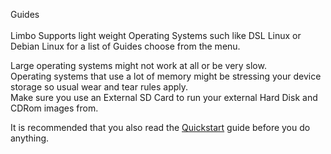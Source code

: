 Guides  
​  
​Limbo Supports light weight Operating Systems such like DSL Linux or Debian Linux for a list of Guides choose from the menu.  
  
Large operating systems might not work at all or be very slow.  
Operating systems that use a lot of memory might be stressing your device storage so usual wear and tear rules apply.  
Make sure you use an External SD Card to run your external Hard Disk and CDRom images from.  
  
It is recommended that you also read the [Quickstart](https://github.com/limboemu/limbo/wiki/Quickstart) guide before you do anything.  